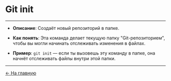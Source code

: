 # **Git init**

---

- **Описание**: Создаёт новый репозиторий в папке.

- **Как понять**: Эта команда делает текущую папку "Git-репозиторием", чтобы вы могли начинать отслеживать изменения в файлах.

- **Пример**: `git init` — если ты вызовешь эту команду в папке, она начнёт отслеживать файлы внутри этой папки.

---

[← На главную](./readme.md)
